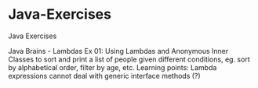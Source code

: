 # Java-Exercises
Java Exercises

Java Brains - Lambdas Ex 01: Using Lambdas and Anonymous Inner Classes to sort and print a list of people given different conditions, eg. sort by alphabetical order, filter by age, etc. Learning points: Lambda expressions cannot deal with generic interface methods (?)  

